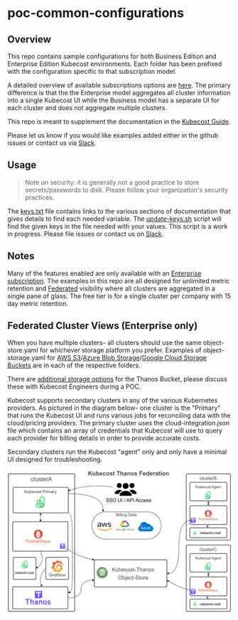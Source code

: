 # poc-common-configurations

## Overview

This repo contains sample configurations for both Business Edition and Enterprise Edition Kubecost environments. Each folder has been prefixed with the configuration specific to that subscription model.

A detailed overview of available subscriptions options are [here](https://www.kubecost.com/pricing/). The primary difference is that the the Enterprise model aggregates all cluster information into a single Kubecost UI while the Business model has a separate UI for each cluster and does not aggregate multiple clusters.

This repo is meant to supplement the documentation in the [Kubecost Guide](https://guide.kubecost.com/).

Please let us know if you would like examples added either in the github issues or contact us via [Slack](https://kubecost.slack.com/).

## Usage

> Note on security: it is generally not a good practice to store secrets/passwords to disk. Please follow your organization's security practices.

The [keys.txt](keys.txt) file contains links to the various sections of documentation that gives details to find each needed variable. The [update-keys.sh](update-keys.sh) script will find the given keys in the file needed with your values. This script is a work in progress. Please file issues or contact us on [Slack](https://kubecost.slack.com/).

## Notes

Many of the features enabled are only available with an [Enterprise subscription](https://www.kubecost.com/pricing). The examples in this repo are all designed for unlimited metric retention and [Federated](https://guide.kubecost.com/hc/en-us/articles/4407595946135-Federated-Clusters) visibility where all clusters are aggregated in a single pane of glass. The free tier is for a single cluster per company with 15 day metric retention.

## Federated Cluster Views (Enterprise only)

When you have multiple clusters- all clusters should use the same object-store.yaml for whichever storage platform you prefer. Examples of object-storage.yaml for [AWS S3](/aws/object-store.yaml)/[Azure Blob Storage](/azure/object-store.yaml)/[Google Cloud Storage Buckets](/gcp/object-store.yaml) are in each of the respective folders.

There are [additional storage options](https://thanos.io/tip/thanos/storage.md/) for the Thanos Bucket, please discuss these with Kubecost Engineers during a POC.

Kubecost supports secondary clusters in any of the various Kubernetes providers. As pictured in the diagram below- one cluster is the "Primary" that runs the Kubecost UI and runs various jobs for reconciling data with the cloud/pricing providers. The primary cluster uses the cloud-integration.json file which contains an array of credentials that Kubecost will use to query each provider for billing details in order to provide accurate costs.

Secondary clusters run the Kubecost "agent" only and only have a minimal UI designed for troubleshooting.

![Kubecost-enterprise-architecture](https://raw.githubusercontent.com/kubecost/docs/main/images/thanos-architecture.png)
